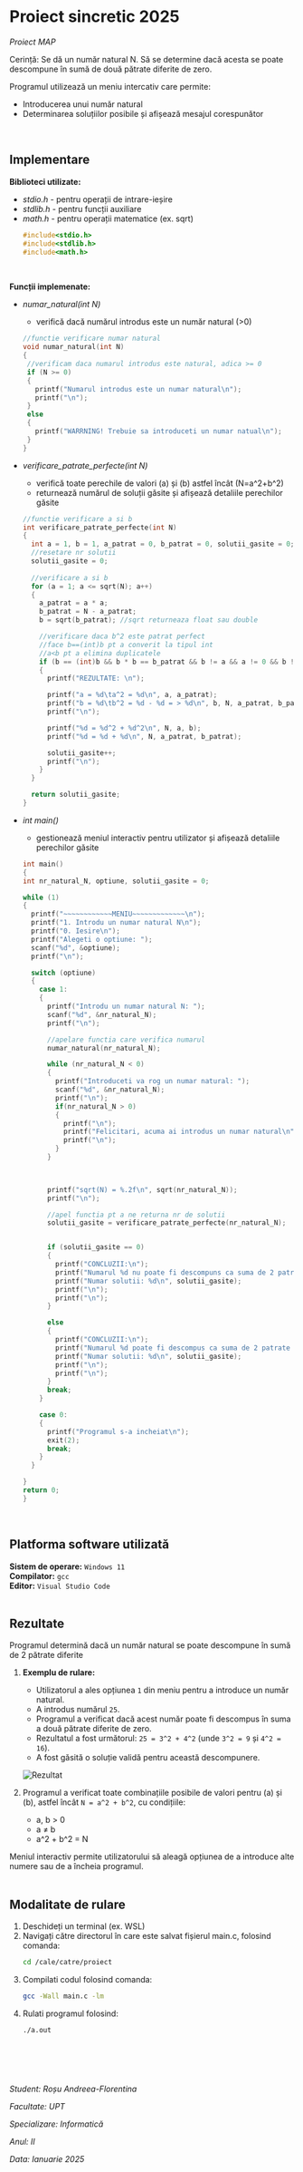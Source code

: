 # **Proiect sincretic 2025**

*Proiect MAP*

Cerință: Se dă un număr natural N. Să se determine dacă acesta se poate descompune în sumă de două pătrate diferite
de zero.

Programul utilizează un meniu intercativ care permite:
* Introducerea unui număr natural <br>
* Determinarea soluțiilor posibile și afișează mesajul corespunător <br>
<br>

## Implementare

**Biblioteci utilizate:**

* *stdio.h* - pentru operații de intrare-ieșire <br>
* *stdlib.h* - pentru funcții auxiliare <br>
* *math.h* - pentru  operații matematice (ex. sqrt) <br>
  ```c
  #include<stdio.h>
  #include<stdlib.h>
  #include<math.h>
  ```
<br>

**Funcții implemenate:**
* *numar_natural(int N)*
   - verifică dacă numărul introdus este un număr natural (>0) <br> 
   ```c
   //functie verificare numar natural 
   void numar_natural(int N)
   {
    //verificam daca numarul introdus este natural, adica >= 0
    if (N >= 0)
    {
      printf("Numarul introdus este un numar natural\n");
      printf("\n");
    }
    else
    {
      printf("WARRNING! Trebuie sa introduceti un numar natual\n");
    }
  }
  ```
* *verificare_patrate_perfecte(int N)*
  - verifică toate perechile de valori (a) și (b) astfel încât (N=a^2+b^2) <br>
  - returnează numărul de soluții găsite și afișează detaliile perechilor găsite <br>
  ```c
  //functie verificare a si b
  int verificare_patrate_perfecte(int N)
  {
    int a = 1, b = 1, a_patrat = 0, b_patrat = 0, solutii_gasite = 0;
    //resetare nr solutii
    solutii_gasite = 0;
    
    //verificare a si b
    for (a = 1; a <= sqrt(N); a++)
    {
      a_patrat = a * a;
      b_patrat = N - a_patrat;
      b = sqrt(b_patrat); //sqrt returneaza float sau double

      //verificare daca b^2 este patrat perfect
      //face b==(int)b pt a converit la tipul int
      //a<b pt a elimina duplicatele
      if (b == (int)b && b * b == b_patrat && b != a && a != 0 && b != 0 && a < b)
      {
        printf("REZULTATE: \n");

        printf("a = %d\ta^2 = %d\n", a, a_patrat);
        printf("b = %d\tb^2 = %d - %d = > %d\n", b, N, a_patrat, b_patrat);
        printf("\n");

        printf("%d = %d^2 + %d^2\n", N, a, b);
        printf("%d = %d + %d\n", N, a_patrat, b_patrat);

        solutii_gasite++;
        printf("\n");
      }
    }

    return solutii_gasite;	
  }
  ```

* *int main()*
  - gestionează meniul interactiv pentru utilizator și afișează detaliile perechilor găsite <br>
  ```c
  int main()
  {
  int nr_natural_N, optiune, solutii_gasite = 0;

  while (1)
  {
    printf("~~~~~~~~~~~~MENIU~~~~~~~~~~~~~\n");
    printf("1. Introdu un numar natural N\n");
    printf("0. Iesire\n");
    printf("Alegeti o optiune: ");
    scanf("%d", &optiune);
    printf("\n");

    switch (optiune)
    {
      case 1:
      {
        printf("Introdu un numar natural N: ");
        scanf("%d", &nr_natural_N);
        printf("\n");

        //apelare functia care verifica numarul
        numar_natural(nr_natural_N);

        while (nr_natural_N < 0)
        {
          printf("Introduceti va rog un numar natural: ");
          scanf("%d", &nr_natural_N);
          printf("\n");
          if(nr_natural_N > 0)
          {
            printf("\n");
            printf("Felicitari, acuma ai introdus un numar natural\n");
            printf("\n");
          }
        }

        

        printf("sqrt(N) = %.2f\n", sqrt(nr_natural_N));
        printf("\n");

        //apel functia pt a ne returna nr de solutii
        solutii_gasite = verificare_patrate_perfecte(nr_natural_N);


        if (solutii_gasite == 0)
        {
          printf("CONCLUZII:\n");
          printf("Numarul %d nu poate fi descompuns ca suma de 2 patrate diferite de 0\n", nr_natural_N);
          printf("Numar solutii: %d\n", solutii_gasite);
          printf("\n");
          printf("\n");
        }

        else
        {
          printf("CONCLUZII:\n");
          printf("Numarul %d poate fi descompus ca suma de 2 patrate diferite de 0\n", nr_natural_N);
          printf("Numar solutii: %d\n", solutii_gasite);
          printf("\n");
          printf("\n");
        }
        break;
      }

      case 0:
      {
        printf("Programul s-a incheiat\n");
        exit(2);
        break;
      }
    }

  }
  return 0;
  }
  ```
  <br>

## Platforma software utilizată
**Sistem de operare:** `Windows 11` <br>
**Compilator:** `gcc`<br>
**Editor:** `Visual Studio Code`<br>
<br>

## Rezultate
Programul determină dacă un număr natural se poate descompune în sumă de 2 pătrate diferite
1. **Exemplu de rulare:**  
   - Utilizatorul a ales opțiunea `1` din meniu pentru a introduce un număr natural.  
   - A introdus numărul `25`.  
   - Programul a verificat dacă acest număr poate fi descompus în suma a două pătrate diferite de zero.  
   - Rezultatul a fost următorul: `25 = 3^2 + 4^2` (unde `3^2 = 9` și `4^2 = 16`).  
   - A fost găsită o soluție validă pentru această descompunere. <br>

    ![Rezultat](meniu.jpeg)

2. Programul a verificat toate combinațiile posibile de valori pentru (a) și (b), astfel încât `N = a^2 + b^2`, cu condițiile:
   - a, b > 0
   - a ≠ b
   - a^2 + b^2 = N

Meniul interactiv permite utilizatorului să aleagă opțiunea de a introduce alte numere sau de a încheia programul.
<br>
<br>

## Modalitate de rulare
1. Deschideți un terminal (ex. WSL)
2. Navigați către directorul în care este salvat fișierul main.c, folosind comanda:
    ```bash
    cd /cale/catre/proiect
    ```
3. Compilati codul folosind comanda:
    ```bash
    gcc -Wall main.c -lm
    ```
4. Rulati programul folosind:
    ```bash
    ./a.out
    ```
<br>
<br>

#
*Student: Roșu Andreea-Florentina*

*Facultate: UPT*

*Specializare: Informatică*

*Anul: II*

*Data: Ianuarie 2025*
#
